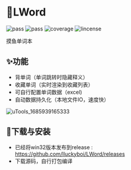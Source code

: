 # 🎈LWord
![pass](https://camo.githubusercontent.com/0fc669f83d8e7dbdc505f25d885b1ab89b1fbd2b7352e0c8d07f72455e470109/68747470733a2f2f696d672e736869656c64732e696f2f62616467652f6275696c64696e672d706173732d677265656e) 
![pass](https://camo.githubusercontent.com/526b2dc161c12115d53634671fbfae732820586f4f360fcdc9f085fd3df7bc39/68747470733a2f2f696d672e736869656c64732e696f2f62616467652f636865636b732d706173732d677265656e)
![coverage](https://img.shields.io/badge/Coverage-91%25-green)
![lincense](https://img.shields.io/badge/license-MIT-brightgreen)

摸鱼单词本

##  ✨功能

- 背单词（单词跳转时隐藏释义）
- 收藏单词（实时渲染到收藏列表）
- 可自行配置单词数据（excel)
- 自动数据持久化（本地文件IO，速度快）

![uTools_1685939165333](http://typora.fengxiangrui.top/1685939170.png)

## 🎉下载与安装

- 已经将win32版本发布到release : https://github.com/lluckyboi/LWord/releases
- 下载源码，自行打包编译


